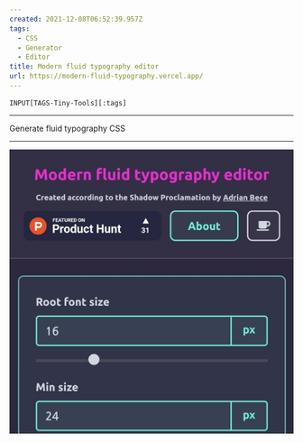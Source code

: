 ```yaml
---
created: 2021-12-08T06:52:39.957Z
tags: 
  - CSS
  - Generator
  - Editor
title: Modern fluid typography editor
url: https://modern-fluid-typography.vercel.app/
---
```

```meta-bind
INPUT[TAGS-Tiny-Tools][:tags]
```

___
Generate fluid typography CSS
___

![](_attachments/modern-fluid-typography-editor.jpg)
